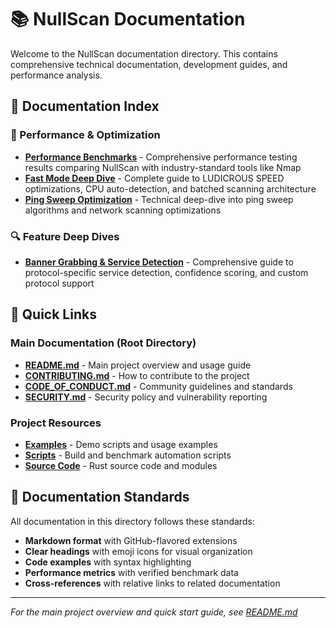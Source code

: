 # 📚 NullScan Documentation

Welcome to the NullScan documentation directory. This contains comprehensive technical documentation, development guides, and performance analysis.

## 📖 Documentation Index

### 🚀 Performance & Optimization
- **[Performance Benchmarks](benchmarks.md)** - Comprehensive performance testing results comparing NullScan with industry-standard tools like Nmap
- **[Fast Mode Deep Dive](fast-mode-deep-dive.md)** - Complete guide to LUDICROUS SPEED optimizations, CPU auto-detection, and batched scanning architecture
- **[Ping Sweep Optimization](ping-sweep-optimization.md)** - Technical deep-dive into ping sweep algorithms and network scanning optimizations

### 🔍 Feature Deep Dives
- **[Banner Grabbing & Service Detection](banner-grabbing-deep-dive.md)** - Comprehensive guide to protocol-specific service detection, confidence scoring, and custom protocol support

## 🔗 Quick Links

### Main Documentation (Root Directory)
- **[README.md](../README.md)** - Main project overview and usage guide
- **[CONTRIBUTING.md](../CONTRIBUTING.md)** - How to contribute to the project
- **[CODE_OF_CONDUCT.md](../CODE_OF_CONDUCT.md)** - Community guidelines and standards
- **[SECURITY.md](../SECURITY.md)** - Security policy and vulnerability reporting

### Project Resources
- **[Examples](../examples/)** - Demo scripts and usage examples
- **[Scripts](../scripts/)** - Build and benchmark automation scripts
- **[Source Code](../src/)** - Rust source code and modules

## 🎯 Documentation Standards

All documentation in this directory follows these standards:
- **Markdown format** with GitHub-flavored extensions
- **Clear headings** with emoji icons for visual organization
- **Code examples** with syntax highlighting
- **Performance metrics** with verified benchmark data
- **Cross-references** with relative links to related documentation

---

*For the main project overview and quick start guide, see [README.md](../README.md)*
